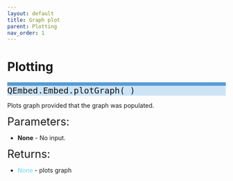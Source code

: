 ```yaml
---
layout: default
title: Graph plot
parent: Plotting
nav_order: 1
---
```


# Plotting

<p style="text-align: left;">
<span style="display: block; color: #111111; background-color: #cde4f7; border-top: 8px solid; border-top-color: #599ad6; font-family: Monospace; font-size: 1.4em;">
	QEmbed.Embed.plotGraph(
	)
</span>
</p>

Plots graph provided that the graph was populated.

<span style="font-size:1.8em;">Parameters:</span>
* **None** - No input. 

<span style="font-size:1.8em;">Returns:</span>
* <span style = "color: #67d8ef"> None </span> - plots graph
